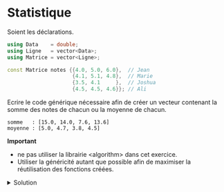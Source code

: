 # Statistique

Soient les déclarations.

~~~cpp
using Data    = double;
using Ligne   = vector<Data>;
using Matrice = vector<Ligne>;

const Matrice notes {{4.0, 5.0, 6.0},  // Jean
                     {4.1, 5.1, 4.8},  // Marie
                     {3.5, 4.1     },  // Joshua
                     {4.5, 4.5, 4.6}}; // Ali
~~~

Ecrire le code générique nécessaire afin de créer un vecteur contenant la somme des notes de chacun ou la moyenne de chacun.

~~~
somme   : [15.0, 14.0, 7.6, 13.6]
moyenne : [5.0, 4.7, 3.8, 4.5]
~~~

**Important**

- ne pas utiliser la librairie \<algorithm\> dans cet exercice.
- Utiliser la généricité autant que possible afin de maximiser la réutilisation des fonctions créées.

<details>
<summary>Solution</summary>

~~~cpp
#include <iostream>
#include <vector>
#include <span>
#include <iomanip>

using namespace std;

template <typename T, size_t N>
void afficher(span<T, N> s) {
   cout << "[";
   for (size_t i=0; i<s.size(); ++i) {
      if (i) cout << ", ";
      cout << s[i];
   }
   cout << "]";
}

template <typename T, size_t N>
T somme(span<T, N> v) {
   auto result = T{};
   for (const T& t : v)
      result += t;
   return result;
}

template <typename T, size_t N>
T moyenne(span<T, N> v) {
   if (v.empty())
      return T{};
   return somme(v) / v.size();
}

template <typename T, typename Fct>
vector<T> vectStats(const vector<vector<T>>& v, Fct fct) {
   vector<T> stats;
   stats.reserve(v.size());
   for (auto& ligne : v)
      stats.push_back(fct(ligne));
   return stats;
}

using Data    = double;
using Ligne   = vector<Data>;
using Matrice = vector<Ligne>;

int main() {

   const Matrice notes {{4.0, 5.0, 6.0},  // Jean
                        {4.1, 5.1, 4.8},  // Marie
                        {3.5, 4.1     },  // Joshua
                        {4.5, 4.5, 4.6}}; // Ali

   cout << fixed << setprecision(1);

   cout << "somme   : ";
   vector sommes = vectStats(notes, somme<const Data, std::dynamic_extent>);
   afficher(span(sommes));
   cout << endl;

   cout << "moyenne : ";
   vector moyennes = vectStats(notes, moyenne<const Data, std::dynamic_extent>);
   afficher(span(moyennes));
   cout << endl;
}
~~~

-----------------------------------------------------

</details>